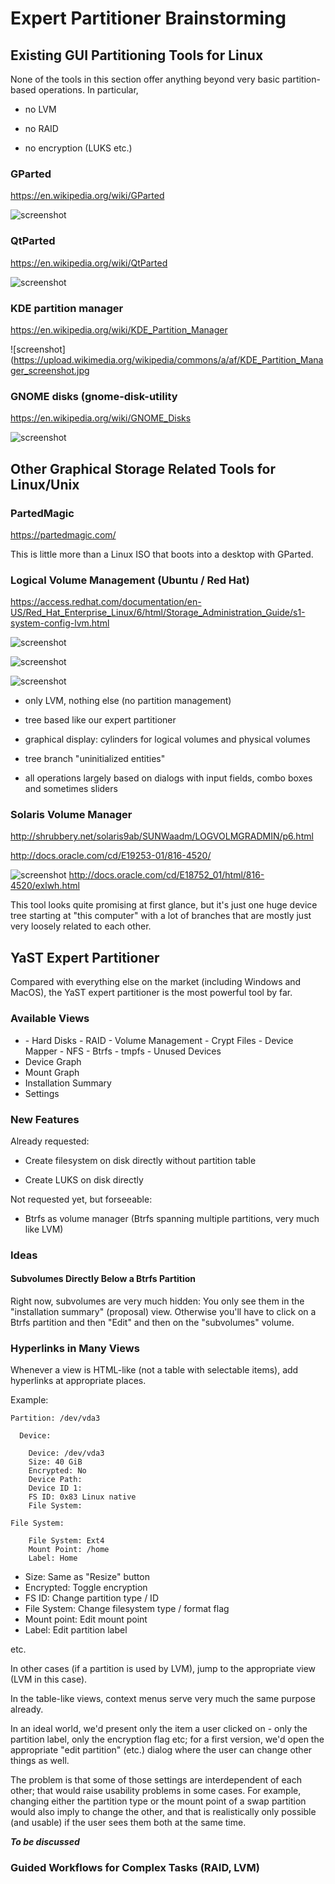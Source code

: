 # Expert Partitioner Brainstorming

## Existing GUI Partitioning Tools for Linux


None of the tools in this section offer anything beyond very basic
partition-based operations. In particular,

- no LVM

- no RAID

- no encryption (LUKS etc.)


### GParted

https://en.wikipedia.org/wiki/GParted

![screenshot](https://upload.wikimedia.org/wikipedia/commons/2/2c/GParted_0.18_GUID_partition_table.png)



### QtParted

https://en.wikipedia.org/wiki/QtParted

![screenshot](https://upload.wikimedia.org/wikipedia/commons/f/ff/Qtparted_screenshot.png)



### KDE partition manager
  https://en.wikipedia.org/wiki/KDE_Partition_Manager

  ![screenshot](https://upload.wikimedia.org/wikipedia/commons/a/af/KDE_Partition_Manager_screenshot.jpg



### GNOME disks (gnome-disk-utility

https://en.wikipedia.org/wiki/GNOME_Disks

![screenshot](https://upload.wikimedia.org/wikipedia/commons/c/cd/GNOME_Disks_3.12.1.png)



## Other Graphical Storage Related Tools for Linux/Unix


### PartedMagic

https://partedmagic.com/

This is little more than a Linux ISO that boots into a desktop with GParted.


### Logical Volume Management (Ubuntu / Red Hat)

https://access.redhat.com/documentation/en-US/Red_Hat_Enterprise_Linux/6/html/Storage_Administration_Guide/s1-system-config-lvm.html


![screenshot](https://access.redhat.com/documentation/en-US/Red_Hat_Enterprise_Linux/6/html/Storage_Administration_Guide/images/lvm-main1.png)

![screenshot](https://access.redhat.com/documentation/en-US/Red_Hat_Enterprise_Linux/6/html/Storage_Administration_Guide/images/lvm-main2.png)

![screenshot](https://access.redhat.com/documentation/en-US/Red_Hat_Enterprise_Linux/6/html/Storage_Administration_Guide/images/lvm-main3.png)

- only LVM, nothing else (no partition management)

- tree based like our expert partitioner

- graphical display: cylinders for logical volumes and physical volumes

- tree branch "uninitialized entities"

- all operations largely based on dialogs with input fields, combo boxes and
  sometimes sliders


### Solaris Volume Manager

http://shrubbery.net/solaris9ab/SUNWaadm/LOGVOLMGRADMIN/p6.html

http://docs.oracle.com/cd/E19253-01/816-4520/

![screenshot](http://docs.oracle.com/cd/E18752_01/html/816-4520/figures/svm-gui.png)
http://docs.oracle.com/cd/E18752_01/html/816-4520/exlwh.html


This tool looks quite promising at first glance, but it's just one huge device
tree starting at "this computer" with a lot of branches that are mostly just
very loosely related to each other.



## YaST Expert Partitioner

Compared with everything else on the market (including Windows and MacOS), the
YaST expert partitioner is the most powerful tool by far.

### Available Views

- <Hostname>
  - Hard Disks
  - RAID
  - Volume Management
  - Crypt Files
  - Device Mapper
  - NFS
  - Btrfs
  - tmpfs
  - Unused Devices
- Device Graph
- Mount Graph
- Installation Summary
- Settings


### New Features

Already requested:

- Create filesystem on disk directly without partition table

- Create LUKS on disk directly


Not requested yet, but forseeable:

- Btrfs as volume manager (Btrfs spanning multiple partitions, very much like
  LVM)


### Ideas

#### Subvolumes Directly Below a Btrfs Partition

Right now, subvolumes are very much hidden: You only see them in the
"installation summary" (proposal) view. Otherwise you'll have to click on a
Btrfs partition and then "Edit" and then on the "subvolumes" volume.

### Hyperlinks in Many Views

Whenever a view is HTML-like (not a table with selectable items), add
hyperlinks at appropriate places.

Example:

    Partition: /dev/vda3

      Device:

        Device: /dev/vda3
        Size: 40 GiB
        Encrypted: No
        Device Path:
        Device ID 1:
        FS ID: 0x83 Linux native
        File System:

    File System:

        File System: Ext4
        Mount Point: /home
        Label: Home

- Size: Same as "Resize" button
- Encrypted: Toggle encryption
- FS ID: Change partition type / ID
- File System: Change filesystem type / format flag
- Mount point: Edit mount point
- Label: Edit partition label

etc.

In other cases (if a partition is used by LVM), jump to the appropriate view
(LVM in this case).

In the table-like views, context menus serve very much the same purpose
already.

In an ideal world, we'd present only the item a user clicked on - only the
partition label, only the encryption flag etc; for a first version, we'd open
the appropriate "edit partition" (etc.) dialog where the user can change other
things as well.

The problem is that some of those settings are interdependent of each other;
that would raise usability problems in some cases. For example, changing either
the partition type or the mount point of a swap partition would also imply to
change the other, and that is realistically only possible (and usable) if the
user sees them both at the same time.

_**To be discussed**_


### Guided Workflows for Complex Tasks (RAID, LVM)
